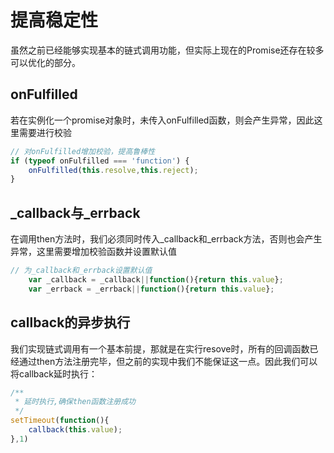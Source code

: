 # 提高稳定性

虽然之前已经能够实现基本的链式调用功能，但实际上现在的Promise还存在较多可以优化的部分。

## onFulfilled

若在实例化一个promise对象时，未传入onFulfilled函数，则会产生异常，因此这里需要进行校验

```javascript
// 对onFulfilled增加校验，提高鲁棒性
if (typeof onFulfilled === 'function') {
    onFulfilled(this.resolve,this.reject);
}
```

## \_callback与\_errback

在调用then方法时，我们必须同时传入\_callback和\_errback方法，否则也会产生异常，这里需要增加校验函数并设置默认值

```javascript
// 为_callback和_errback设置默认值
    var _callback = _callback||function(){return this.value};
    var _errback = _errback||function(){return this.value};
```

## callback的异步执行

我们实现链式调用有一个基本前提，那就是在实行resove时，所有的回调函数已经通过then方法注册完毕，但之前的实现中我们不能保证这一点。因此我们可以将callback延时执行：

```javascript
/**
 * 延时执行,确保then函数注册成功
 */
setTimeout(function(){
    callback(this.value);
},1)
```

